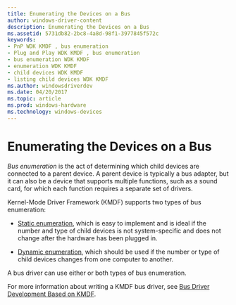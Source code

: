 ```yaml
---
title: Enumerating the Devices on a Bus
author: windows-driver-content
description: Enumerating the Devices on a Bus
ms.assetid: 5731db82-2bc8-4a8d-98f1-3977845f572c
keywords:
- PnP WDK KMDF , bus enumeration
- Plug and Play WDK KMDF , bus enumeration
- bus enumeration WDK KMDF
- enumeration WDK KMDF
- child devices WDK KMDF
- listing child devices WDK KMDF
ms.author: windowsdriverdev
ms.date: 04/20/2017
ms.topic: article
ms.prod: windows-hardware
ms.technology: windows-devices
---
```


# Enumerating the Devices on a Bus


*Bus enumeration* is the act of determining which child devices are connected to a parent device. A parent device is typically a bus adapter, but it can also be a device that supports multiple functions, such as a sound card, for which each function requires a separate set of drivers.

Kernel-Mode Driver Framework (KMDF) supports two types of bus enumeration:

-   [Static enumeration](static-enumeration.md), which is easy to implement and is ideal if the number and type of child devices is not system-specific and does not change after the hardware has been plugged in.

-   [Dynamic enumeration](dynamic-enumeration.md), which should be used if the number or type of child devices changes from one computer to another.

A bus driver can use either or both types of bus enumeration.

For more information about writing a KMDF bus driver, see [Bus Driver Development Based on KMDF](http://msdn.microsoft.com/windows/hardware/gg463281).

 

 





